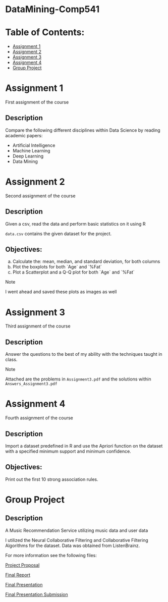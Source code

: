 # DataMining-Comp541

# Table of Contents:

- [Assignment 1](#assignment-1)
- [Assignment 2](#assignment-2)
- [Assignment 3](#assignment-3)
- [Assignment 4](#assignment-4)
- [Group Project](#group-project)

# Assignment 1

First assignment of the course

## Description

Compare the following different disciplines within Data Science by reading academic papers:

- Artificial Intelligence
- Machine Learning
- Deep Learning
- Data Mining

# Assignment 2

Second assignment of the course

## Description

Given a csv, read the data and perform basic statistics on it using R

`data.csv` contains the given dataset for the project.

## Objectives:

<!-- makes the list use letters for ordering -->
<ol type="a">
  <li>Calculate the: mean, median, and standard deviation, for both columns</li>
  <li>Plot the boxplots for both `Age` and `%Fat`</li>
  <li>Plot a Scatterplot and a Q-Q plot for both `Age` and `%Fat`</li>
</ol>

> [!Note]
> I went ahead and saved these plots as images as well

# Assignment 3

Third assignment of the course

## Description

Answer the questions to the best of my ability with the techniques taught in class.

> [!Note]
> Attached are the problems in `Assignment3.pdf` and the solutions within `Answers_Assignment3.pdf`

# Assignment 4

Fourth assignment of the course

## Description

Import a dataset predefined in R and use the Apriori function on the dataset with a specified minimum support and minimum confidence.

## Objectives:

Print out the first 10 strong association rules.

# Group Project

## Description

A Music Recommendation Service utilizing music data and user data

I utilized the Neural Collaborative Filtering and Collaborative Filtering Algorithms for the dataset.
Data was obtained from ListenBrainz.

For more information see the following files:

[Project Proposal](./Group_Proj/Proposal/Project_Proposal.pdf)

[Final Report](./Group_Proj/FinalReport/finalReport.pdf)

[Final Presentation](./Group_Proj/Presentations/FinalPres.pdf)

[Final Presentation Submission](./Group_Proj/Presentations/FinalPres_1.pdf)
